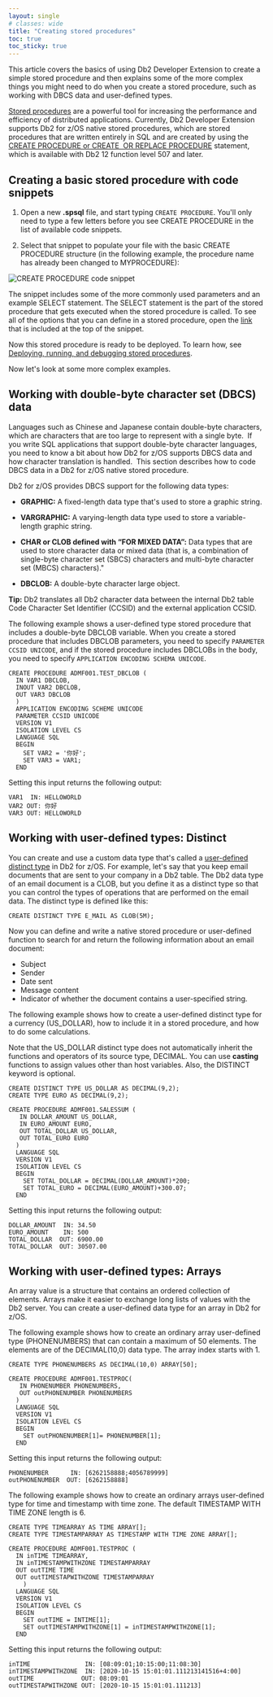 ```yaml
---
layout: single
# classes: wide
title: "Creating stored procedures"
toc: true
toc_sticky: true
---
```


This article covers the basics of using Db2 Developer Extension to create a simple stored procedure and then explains some of the more complex things you might need to do when you create a stored procedure, such as working with DBCS data and user-defined types. 

[Stored procedures](https://www.ibm.com/support/knowledgecenter/en/SSEPEK_12.0.0/apsg/src/tpc/db2z_storedprocedure.html) are a powerful tool for increasing the performance and efficiency of distributed applications. Currently, Db2 Developer Extension supports Db2 for z/OS native stored procedures, which are stored procedures that are written entirely in SQL and are created by using the [CREATE PROCEDURE or CREATE  OR REPLACE PROCEDURE](https://www.ibm.com/support/knowledgecenter/SSEPEK_12.0.0/sqlref/src/tpc/db2z_sql_createproceduresqlnative.html) statement, which is available with Db2 12 function level 507 and later.

## Creating a basic stored procedure with code snippets

1. Open a new **.spsql** file, and start typing `CREATE PROCEDURE`. You'll only need to type a few letters before you see CREATE PROCEDURE in the list of available code snippets.

2. Select that snippet to populate your file with the basic CREATE PROCEDURE structure (in the following example, the procedure name has already been changed to MYPROCEDURE):

![CREATE PROCEDURE code snippet]({{site.baseurl}}/assets/images/create-sp-snippet.png)

The snippet includes some of the more commonly used parameters and an example SELECT statement. The SELECT statement is the part of the stored procedure that gets executed when the stored procedure is called. To see all of the options that you can define in a stored procedure, open the [link](https://www.ibm.com/support/knowledgecenter/SSEPEK_12.0.0/sqlref/src/tpc/db2z_sql_createproceduresqlnative.html) that is included at the top of the snippet. 

Now this stored procedure is ready to be deployed. To learn how, see [Deploying, running, and debugging stored procedures]({{site.baseurl}}/2021/03/12/Deploying-running-and-debugging-stored-procedures-basics.html).

Now let's look at some more complex examples.

## Working with double-byte character set (DBCS) data

Languages such as Chinese and Japanese contain double-byte characters, which are characters that are too large to represent with a single byte.  If you write SQL applications that support double-byte character languages, you need to know a bit about how Db2 for z/OS supports DBCS data and how character translation is handled.  This section describes how to code DBCS data in a Db2 for z/OS native stored procedure. 

Db2 for z/OS provides DBCS support for the following data types:

- **GRAPHIC:** A fixed-length data type that's used to store a graphic string.

- **VARGRAPHIC:** A varying-length data type used to store a variable-length graphic string.

- **CHAR or CLOB defined with “FOR MIXED DATA”:** Data types that are used to store character data or mixed data (that is, a combination of single-byte character set (SBCS) characters and multi-byte character set (MBCS) characters)."

- **DBCLOB:** A double-byte character large object.

**Tip:** Db2 translates all Db2 character data between the internal Db2 table Code Character Set Identifier (CCSID) and the external application CCSID.

The following example shows a user-defined type stored procedure that includes a double-byte DBCLOB variable. When you create a stored procedure that includes DBCLOB parameters, you need to specify `PARAMETER CCSID UNICODE`, and if the stored procedure includes DBCLOBs in the body, you need to specify `APPLICATION ENCODING SCHEMA UNICODE`.

```
CREATE PROCEDURE ADMF001.TEST_DBCLOB (
  IN VAR1 DBCLOB,
  INOUT VAR2 DBCLOB,
  OUT VAR3 DBCLOB
  )
  APPLICATION ENCODING SCHEME UNICODE
  PARAMETER CCSID UNICODE
  VERSION V1
  ISOLATION LEVEL CS
  LANGUAGE SQL
  BEGIN
    SET VAR2 = '你好';
    SET VAR3 = VAR1;
  END
```
Setting this input returns the following output:
```
VAR1  IN: HELLOWORLD
VAR2 OUT: 你好
VAR3 OUT: HELLOWORLD
```

## Working with user-defined types: Distinct

You can create and use a custom data type that's called a [user-defined distinct type](https://www.ibm.com/support/knowledgecenter/en/SSEPEK_12.0.0/sqlref/src/tpc/db2z_distincttypessql.html) in Db2 for z/OS. For example, let's say that you keep email documents that are sent to your company in a Db2 table. The Db2 data type of an email document is a CLOB, but you define it as a distinct type so that you can control the types of operations that are performed on the email data. The distinct type is defined like this:

```
CREATE DISTINCT TYPE E_MAIL AS CLOB(5M); 
```
Now you can define and write a native stored procedure or user-defined function to search for and return the following information about an email document: 

- Subject 
- Sender 
- Date sent 
- Message content 
- Indicator of whether the document contains a user-specified string.

The following example shows how to create a user-defined distinct type for a currency (US_DOLLAR), how to include it in a stored procedure, and how to do some calculations. 

Note that the US_DOLLAR distinct type does not automatically inherit the functions and operators of its source type, DECIMAL. You can use **casting** functions to assign values other than host variables. Also, the DISTINCT keyword is optional.

```
CREATE DISTINCT TYPE US_DOLLAR AS DECIMAL(9,2);
CREATE TYPE EURO AS DECIMAL(9,2);
 
CREATE PROCEDURE ADMF001.SALESSUM (
   IN DOLLAR_AMOUNT US_DOLLAR,
   IN EURO_AMOUNT EURO,
   OUT TOTAL_DOLLAR US_DOLLAR,
   OUT TOTAL_EURO EURO
  )
  LANGUAGE SQL
  VERSION V1
  ISOLATION LEVEL CS 
  BEGIN
    SET TOTAL_DOLLAR = DECIMAL(DOLLAR_AMOUNT)*200;
    SET TOTAL_EURO = DECIMAL(EURO_AMOUNT)+300.07;
  END
```
Setting this input returns the following output:
```
DOLLAR_AMOUNT  IN: 34.50
EURO_AMOUNT    IN: 500
TOTAL_DOLLAR  OUT: 6900.00
TOTAL_DOLLAR  OUT: 30507.00
```

## Working with user-defined types: Arrays

An array value is a structure that contains an ordered collection of elements. Arrays make it easier to exchange long lists of values with the Db2 server. You can create a user-defined data type for an array in Db2 for z/OS.

The following example shows how to create an ordinary array user-defined type (PHONENUMBERS) that can contain a maximum of 50 elements. The elements are of the DECIMAL(10,0) data type. The array index starts with 1. 

```
CREATE TYPE PHONENUMBERS AS DECIMAL(10,0) ARRAY[50];

CREATE PROCEDURE ADMF001.TESTPROC(
   IN PHONENUMBER PHONENUMBERS,
   OUT outPHONENUMBER PHONENUMBERS
  )
  LANGUAGE SQL
  VERSION V1
  ISOLATION LEVEL CS
  BEGIN
    SET outPHONENUMBER[1]= PHONENUMBER[1];
  END
```
Setting this input returns the following output:

```
PHONENUMBER      IN: [6262158888;4056789999]
outPHONENUMBER  OUT: [6262158888]
```
The following example shows how to create an ordinary arrays user-defined type for time and timestamp with time zone. The default TIMESTAMP WITH TIME ZONE length is 6.

```
CREATE TYPE TIMEARRAY AS TIME ARRAY[];
CREATE TYPE TIMESTAMPARRAY AS TIMESTAMP WITH TIME ZONE ARRAY[];

CREATE PROCEDURE ADMF001.TESTPROC (
  IN inTIME TIMEARRAY,
  IN inTIMESTAMPWITHZONE TIMESTAMPARRAY
  OUT outTIME TIME
  OUT outTIMESTAPWITHZONE TIMESTAMPARRAY
    )
  LANGUAGE SQL
  VERSION V1
  ISOLATION LEVEL CS
  BEGIN
    SET outTIME = INTIME[1];
    SET outTIMESTAMPWITHZONE[1] = inTIMESTAMPWITHZONE[1];
  END
```
Setting this input returns the following output:
```
inTIME               IN: [08:09:01;10:15:00;11:08:30]
inTIMESTAMPWITHZONE  IN: [2020-10-15 15:01:01.111213141516+4:00]
outTIME             OUT: 08:09:01
outTIMESTAPWITHZONE OUT: [2020-10-15 15:01:01.111213]
```
